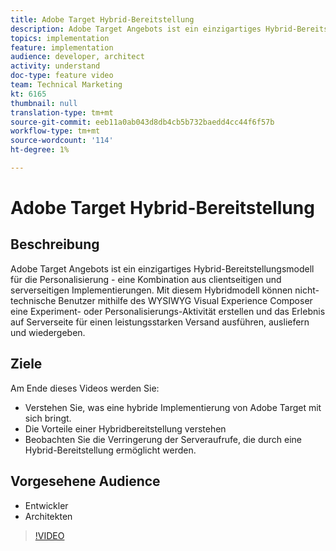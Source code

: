 ```yaml
---
title: Adobe Target Hybrid-Bereitstellung
description: Adobe Target Angebots ist ein einzigartiges Hybrid-Bereitstellungsmodell für die Personalisierung - eine Kombination aus clientseitigen und serverseitigen Implementierungen.
topics: implementation
feature: implementation
audience: developer, architect
activity: understand
doc-type: feature video
team: Technical Marketing
kt: 6165
thumbnail: null
translation-type: tm+mt
source-git-commit: eeb11a0ab043d8db4cb5b732baedd4cc44f6f57b
workflow-type: tm+mt
source-wordcount: '114'
ht-degree: 1%

---
```



# Adobe Target Hybrid-Bereitstellung

## Beschreibung

Adobe Target Angebots ist ein einzigartiges Hybrid-Bereitstellungsmodell für die Personalisierung - eine Kombination aus clientseitigen und serverseitigen Implementierungen. Mit diesem Hybridmodell können nicht-technische Benutzer mithilfe des WYSIWYG Visual Experience Composer eine Experiment- oder Personalisierungs-Aktivität erstellen und das Erlebnis auf Serverseite für einen leistungsstarken Versand ausführen, ausliefern und wiedergeben. 

## Ziele

Am Ende dieses Videos werden Sie:

* Verstehen Sie, was eine hybride Implementierung von Adobe Target mit sich bringt.
* Die Vorteile einer Hybridbereitstellung verstehen
* Beobachten Sie die Verringerung der Serveraufrufe, die durch eine Hybrid-Bereitstellung ermöglicht werden.

## Vorgesehene Audience

* Entwickler
* Architekten

>[!VIDEO](https://video.tv.adobe.com/v/41698/?quality=12)

<!-- JUDY: add to this once we have documentation. And/or add to this, with links to the on-device decisioning content. For more information, visit the [documentation](https://docs.adobe.com/content/help/en/target/using/implement-target/implementing-target.html). -->
